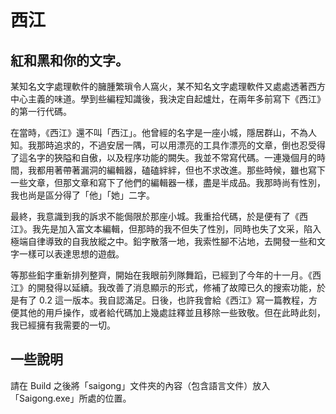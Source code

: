 # 西江
紅和黑和你的文字。
-----
某知名文字處理軟件的臃腫繁瑣令人窩火，某不知名文字處理軟件又處處透著西方中心主義的味道。學到些編程知識後，我決定自起爐灶，在兩年多前寫下《西江》的第一行代碼。

在當時，《西江》還不叫「西江」。他曾經的名字是一座小城，隱居群山，不為人知。我那時追求的，不過安居一隅，可以用漂亮的工具作漂亮的文章，倒也忍受得了這名字的狹隘和自傲，以及程序功能的闕失。我並不常寫代碼。一連幾個月的時間，我都用著帶著漏洞的編輯器，磕磕絆絆，但也不求改進。那些時候，雖也寫下一些文章，但那文章和寫下了他們的編輯器一樣，盡是半成品。我那時尚有性別，我也尚是區分得了「他」「她」二字。

最終，我意識到我的訴求不能侷限於那座小城。我重拾代碼，於是便有了《西江》。我先是加入富文本編輯，但那時的我不但失了性別，同時也失了文采，陷入極端自律導致的自我放縱之中。鉛字散落一地，我索性腳不沾地，去開發一些和文字一樣可以表達思想的遊戲。

等那些鉛字重新排列整齊，開始在我眼前列隊舞蹈，已經到了今年的十一月。《西江》的開發得以延續。我改善了消息顯示的形式，修補了故障已久的搜索功能，於是有了 0.2 這一版本。我自認滿足。日後，也許我會給《西江》寫一篇教程，方便其他的用戶操作，或者給代碼加上幾處註釋並且移除一些致敬。但在此時此刻，我已經擁有我需要的一切。

## 一些說明

請在 Build 之後將「saigong」文件夾的內容（包含語言文件）放入「Saigong.exe」所處的位置。
